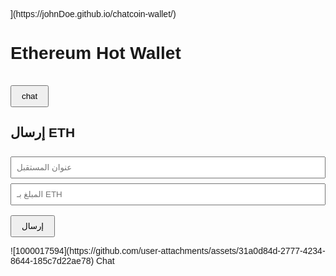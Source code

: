 <!DOCTYPE html><html lang="en">
<head>
  <meta charset="UTF-8" />
  <meta name="viewport" [content="width=device-width, initial-scale=1.0" />](https://johnDoe.github.io/chatcoin-wallet/)
  <title>Ethereum Hot Wallet</title>
  <script src="https://cdn.jsdelivr.net/npm/ethers@6.6.2/dist/ethers.umd.min.js"></script>
  <style>
    body { font-family: Arial, sans-serif; padding: 2rem; }
    button { margin-top: 1rem; padding: 0.5rem 1rem; }
    input { margin-top: 0.5rem; padding: 0.5rem; width: 100%; }
  </style>
</head>
<body>
  <h1>Ethereum Hot Wallet</h1>
  <button onclick="createWallet()">chat</button>
  <div id="wallet" style="margin-top: 1rem;"></div>  <h2>إرسال ETH</h2>
  <input type="text" id="toAddress" placeholder="عنوان المستقبل">
  <input type="text" id="amount" placeholder="المبلغ بـ ETH">
  <button onclick="sendTransaction()">إرسال</button>  <script>
    let wallet;
    let provider = new ethers.providers.JsonRpcProvider("https://mainnet.infura.io/v3/2a9b0faed1614cffbdb86503ff404bdb");

    async function createWallet() {
      wallet = ethers.Wallet.createRandom().connect(provider);
      const balance = await provider.getBalance(wallet.address);

      document.getElementById("wallet").innerHTML = `
        <p><strong>العنوان:</strong> ${wallet.address}</p>
        <p><strong>العبارة السرية:</strong> ${wallet.mnemonic.phrase}</p>
        <p><strong>الرصيد:</strong> ${ethers.formatEther(balance)} ETH</p>
      `;
    }

    async function sendTransaction() {
      const to = document.getElementById("toAddress").value;
      const amount = document.getElementById("amount").value;

      if (!wallet) {
        alert("أنشئ المحفظة أولاً");
        return;
      }

      const tx = await wallet.sendTransaction({
        to: to,
        value: ethers.parseEther(amount)
      });

      alert("تم إرسال المعاملة! Tx Hash: " + tx.hash);
    }
  </script></body>
</html>![1000017594](https://github.com/user-attachments/assets/31a0d84d-2777-4234-8644-185c7d22ae78)
 Chat
